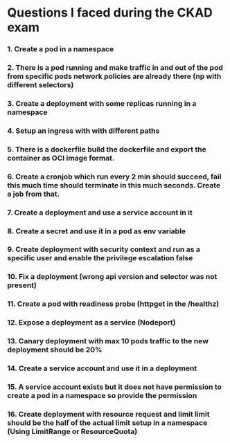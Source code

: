 # Questions I faced during the CKAD exam

### 1. Create a pod in a namespace

### 2. There is a pod running and make traffic in and out of the pod from specific pods network policies are already there (np with different selectors)

### 3. Create a deployment with some replicas running in a namespace

### 4. Setup an ingress with with different paths

### 5. There is a dockerfile build the dockerfile and export the container as OCI image format.

### 6. Create a cronjob which run every 2 min should succeed, fail this much time should terminate in this much seconds. Create a job from that.

### 7. Create a deployment and use a service account in it

### 8. Create a secret and use it in a pod as env variable

### 9. Create deployment with security context and run as a specific user and enable the privilege escalation false

### 10. Fix a deployment (wrong api version and selector was not present)

### 11. Create a pod with readiness probe (httpget in the /healthz)

### 12. Expose a deployment as a service (Nodeport)

### 13. Canary deployment with max 10 pods traffic to the new deployment should be 20%

### 14. Create a service account and use it in a deployment

### 15. A service account exists but it does not have permission to create a pod in a namespace so provide the permission

### 16. Create deployment with resource request and limit limit should be the half of the actual limit setup in a namespace (Using LimitRange or ResourceQuota)
